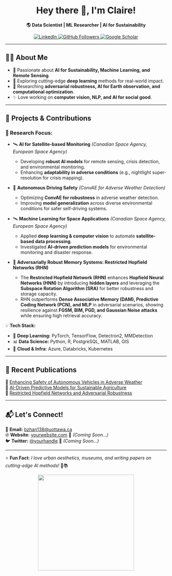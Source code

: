 <h1 align="center">Hey there 👋, I'm Claire!</h1>

<p align="center">
  <b>🌎 Data Scientist | ML Researcher | AI for Sustainability</b>  
</p>

<p align="center">
  <a href="https://www.linkedin.com/in/cbzca">
    <img src="https://img.shields.io/badge/LinkedIn-Connect-blue?style=flat&logo=linkedin" alt="LinkedIn">
  </a>
  <a href="https://github.com/bz76wto">
    <img src="https://img.shields.io/github/followers/bz76wto?label=Follow&style=social" alt="GitHub Followers">
  </a>
  <a href="https://scholar.google.ca/citations?user=0N3p8ZQAAAAJ&hl=en">
    <img src="https://img.shields.io/badge/Google%20Scholar-Citations-blue?style=flat&logo=google-scholar" alt="Google Scholar">
  </a>
</p>

---

## 👩‍💻 About Me
- 🚀 Passionate about **AI for Sustainability, Machine Learning, and Remote Sensing**.
- 🌱 Exploring cutting-edge **deep learning** methods for real-world impact.
- 🔭 Researching **adversarial robustness, AI for Earth observation, and computational optimization**.
- ✨ Love working on **computer vision, NLP, and AI for social good**.

---
## 🚀 Projects & Contributions
### 🎯 Research Focus:
- 🛰 **AI for Satellite-based Monitoring** *(Canadian Space Agency, European Space Agency)*  
  - Developing **robust AI models** for remote sensing, crisis detection, and environmental monitoring.  
  - Enhancing **adaptability in adverse conditions** (e.g., nightlight super-resolution for crisis mapping).  

- 🚗 **Autonomous Driving Safety** *(ConvAE for Adverse Weather Detection)*  
  - Optimizing **ConvAE for robustness** in adverse weather detection.  
  - Improving **model generalization** across diverse environmental conditions for safer self-driving systems.  

- 🛰 **Machine Learning for Space Applications** *(Canadian Space Agency, European Space Agency)*  
  - Applied **deep learning & computer vision** to automate **satellite-based data processing**.  
  - Investigated **AI-driven prediction models** for environmental monitoring and disaster response.  

- 🔬 **Adversarially Robust Memory Systems: Restricted Hopfield Networks (RHN)**  
  - The **Restricted Hopfield Network (RHN)** enhances **Hopfield Neural Networks (HNN)** by introducing **hidden layers** and leveraging the **Subspace Rotation Algorithm (SRA)** for better robustness and storage capacity.  
  - RHN outperforms **Dense Associative Memory (DAM), Predictive Coding Network (PCN), and MLP** in adversarial scenarios, showing resilience against **FGSM, BIM, PGD, and Gaussian Noise attacks** while ensuring high retrieval accuracy.  

      
💡 **Tech Stack:**  
- 🧠 **Deep Learning:** PyTorch, TensorFlow, Detectron2, MMDetection  
- 📊 **Data Science:** Python, R, PostgreSQL, MATLAB, GIS  
- 🚀 **Cloud & Infra:** Azure, Databricks, Kubernetes  

---

## 📜 Recent Publications  
📄 [Enhancing Safety of Autonomous Vehicles in Adverse Weather](https://ruor.uottawa.ca/items/23235134-f22f-4a9e-98f2-641b19323238)  
📄 [AI-Driven Predictive Models for Sustainable Agriculture](#)  
📄 [Restricted Hopfield Networks and Adversarial Robustness](https://www.techrxiv.org/doi/full/10.36227/techrxiv.173610613.34874972)  

---
## 📬 Let's Connect!  
📩 **Email:** bzhan138@uottawa.ca  
🌐 **Website:** [yourwebsite.com](https://yourwebsite.com) 🚧 *(Coming Soon...)*  
🐦 **Twitter:** [@yourhandle](https://twitter.com/yourhandle) 🚧 *(Coming Soon...)*  

---

⭐ **Fun Fact:** *I love urban aesthetics, museums, and writing papers on cutting-edge AI methods!* 🤖📚  

<p align="center">
  <img src="https://miro.medium.com/v2/resize:fit:1080/format:webp/1*48ylodrFmo6vJIUJipTFvw.gif" width="300">
</p>


